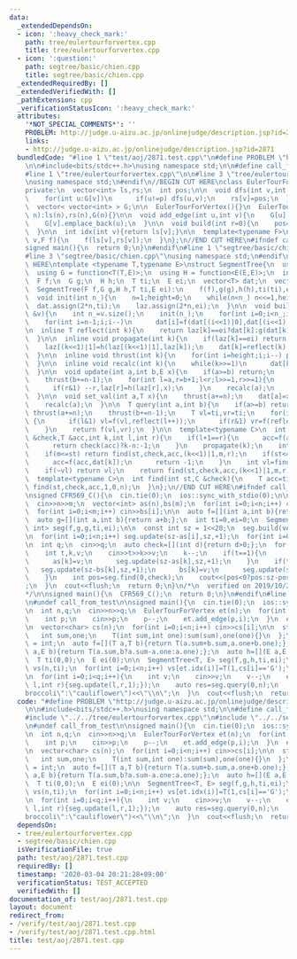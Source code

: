 ```yaml
---
data:
  _extendedDependsOn:
  - icon: ':heavy_check_mark:'
    path: tree/eulertourforvertex.cpp
    title: tree/eulertourforvertex.cpp
  - icon: ':question:'
    path: segtree/basic/chien.cpp
    title: segtree/basic/chien.cpp
  _extendedRequiredBy: []
  _extendedVerifiedWith: []
  _pathExtension: cpp
  _verificationStatusIcon: ':heavy_check_mark:'
  attributes:
    '*NOT_SPECIAL_COMMENTS*': ''
    PROBLEM: http://judge.u-aizu.ac.jp/onlinejudge/description.jsp?id=2871
    links:
    - http://judge.u-aizu.ac.jp/onlinejudge/description.jsp?id=2871
  bundledCode: "#line 1 \"test/aoj/2871.test.cpp\"\n#define PROBLEM \"http://judge.u-aizu.ac.jp/onlinejudge/description.jsp?id=2871\"\
    \n\n#include<bits/stdc++.h>\nusing namespace std;\n\n#define call_from_test\n\
    #line 1 \"tree/eulertourforvertex.cpp\"\n\n#line 3 \"tree/eulertourforvertex.cpp\"\
    \nusing namespace std;\n#endif\n//BEGIN CUT HERE\nclass EulerTourForVertex{\n\
    private:\n  vector<int> ls,rs;\n  int pos;\n\n  void dfs(int v,int p){\n    ls[v]=pos++;\n\
    \    for(int u:G[v])\n      if(u!=p) dfs(u,v);\n    rs[v]=pos;\n  }\n\npublic:\n\
    \  vector< vector<int> > G;\n\n  EulerTourForVertex(){}\n  EulerTourForVertex(int\
    \ n):ls(n),rs(n),G(n){}\n\n  void add_edge(int u,int v){\n    G[u].emplace_back(v);\n\
    \    G[v].emplace_back(u);\n  }\n\n  void build(int r=0){\n    pos=0;\n    dfs(r,-1);\n\
    \  }\n\n  int idx(int v){return ls[v];}\n\n  template<typename F>\n  void exec(int\
    \ v,F f){\n    f(ls[v],rs[v]);\n  }\n};\n//END CUT HERE\n#ifndef call_from_test\n\
    signed main(){\n  return 0;\n}\n#endif\n#line 1 \"segtree/basic/chien.cpp\"\n\n\
    #line 3 \"segtree/basic/chien.cpp\"\nusing namespace std;\n#endif\n//BEGIN CUT\
    \ HERE\ntemplate <typename T,typename E>\nstruct SegmentTree{\n  using F = function<T(T,T)>;\n\
    \  using G = function<T(T,E)>;\n  using H = function<E(E,E)>;\n  int n,height;\n\
    \  F f;\n  G g;\n  H h;\n  T ti;\n  E ei;\n  vector<T> dat;\n  vector<E> laz;\n\
    \  SegmentTree(F f,G g,H h,T ti,E ei):\n    f(f),g(g),h(h),ti(ti),ei(ei){}\n\n\
    \  void init(int n_){\n    n=1;height=0;\n    while(n<n_) n<<=1,height++;\n  \
    \  dat.assign(2*n,ti);\n    laz.assign(2*n,ei);\n  }\n\n  void build(const vector<T>\
    \ &v){\n    int n_=v.size();\n    init(n_);\n    for(int i=0;i<n_;i++) dat[n+i]=v[i];\n\
    \    for(int i=n-1;i;i--)\n      dat[i]=f(dat[(i<<1)|0],dat[(i<<1)|1]);\n  }\n\
    \n  inline T reflect(int k){\n    return laz[k]==ei?dat[k]:g(dat[k],laz[k]);\n\
    \  }\n\n  inline void propagate(int k){\n    if(laz[k]==ei) return;\n    laz[(k<<1)|0]=h(laz[(k<<1)|0],laz[k]);\n\
    \    laz[(k<<1)|1]=h(laz[(k<<1)|1],laz[k]);\n    dat[k]=reflect(k);\n    laz[k]=ei;\n\
    \  }\n\n  inline void thrust(int k){\n    for(int i=height;i;i--) propagate(k>>i);\n\
    \  }\n\n  inline void recalc(int k){\n    while(k>>=1)\n      dat[k]=f(reflect((k<<1)|0),reflect((k<<1)|1));\n\
    \  }\n\n  void update(int a,int b,E x){\n    if(a>=b) return;\n    thrust(a+=n);\n\
    \    thrust(b+=n-1);\n    for(int l=a,r=b+1;l<r;l>>=1,r>>=1){\n      if(l&1) laz[l]=h(laz[l],x),l++;\n\
    \      if(r&1) --r,laz[r]=h(laz[r],x);\n    }\n    recalc(a);\n    recalc(b);\n\
    \  }\n\n  void set_val(int a,T x){\n    thrust(a+=n);\n    dat[a]=x;laz[a]=ei;\n\
    \    recalc(a);\n  }\n\n  T query(int a,int b){\n    if(a>=b) return ti;\n   \
    \ thrust(a+=n);\n    thrust(b+=n-1);\n    T vl=ti,vr=ti;\n    for(int l=a,r=b+1;l<r;l>>=1,r>>=1)\
    \ {\n      if(l&1) vl=f(vl,reflect(l++));\n      if(r&1) vr=f(reflect(--r),vr);\n\
    \    }\n    return f(vl,vr);\n  }\n\n  template<typename C>\n  int find(int st,C\
    \ &check,T &acc,int k,int l,int r){\n    if(l+1==r){\n      acc=f(acc,reflect(k));\n\
    \      return check(acc)?k-n:-1;\n    }\n    propagate(k);\n    int m=(l+r)>>1;\n\
    \    if(m<=st) return find(st,check,acc,(k<<1)|1,m,r);\n    if(st<=l&&!check(f(acc,dat[k]))){\n\
    \      acc=f(acc,dat[k]);\n      return -1;\n    }\n    int vl=find(st,check,acc,(k<<1)|0,l,m);\n\
    \    if(~vl) return vl;\n    return find(st,check,acc,(k<<1)|1,m,r);\n  }\n\n\
    \  template<typename C>\n  int find(int st,C &check){\n    T acc=ti;\n    return\
    \ find(st,check,acc,1,0,n);\n  }\n};\n//END CUT HERE\n#ifndef call_from_test\n\
    \nsigned CFR569_C(){\n  cin.tie(0);\n  ios::sync_with_stdio(0);\n\n  int n,m;\n\
    \  cin>>n>>m;\n  vector<int> as(n),bs(m);\n  for(int i=0;i<n;i++) cin>>as[i];\n\
    \  for(int i=0;i<m;i++) cin>>bs[i];\n\n  auto f=[](int a,int b){return max(a,b);};\n\
    \  auto g=[](int a,int b){return a+b;};\n  int ti=0,ei=0;\n  SegmentTree<int,\
    \ int> seg(f,g,g,ti,ei);\n\n  const int sz = 1<<20;\n  seg.build(vector<int>(sz,0));\n\
    \n  for(int i=0;i<n;i++) seg.update(sz-as[i],sz,+1);\n  for(int i=0;i<m;i++) seg.update(sz-bs[i],sz,-1);\n\
    \n  int q;\n  cin>>q;\n  auto check=[](int d){return d>0;};\n  for(int i=0;i<q;i++){\n\
    \    int t,k,v;\n    cin>>t>>k>>v;\n    k--;\n    if(t==1){\n      seg.update(sz-as[k],sz,-1);\n\
    \      as[k]=v;\n      seg.update(sz-as[k],sz,+1);\n    }\n    if(t==2){\n   \
    \   seg.update(sz-bs[k],sz,+1);\n      bs[k]=v;\n      seg.update(sz-bs[k],sz,-1);\n\
    \    }\n    int pos=seg.find(0,check);\n    cout<<(pos<0?pos:sz-pos)<<\"\\n\"\
    ;\n  }\n  cout<<flush;\n  return 0;\n}\n/*\n  verified on 2019/10/28\n  https://codeforces.com/contest/1179/problem/C\n\
    */\n\nsigned main(){\n  CFR569_C();\n  return 0;\n}\n#endif\n#line 9 \"test/aoj/2871.test.cpp\"\
    \n#undef call_from_test\n\nsigned main(){\n  cin.tie(0);\n  ios::sync_with_stdio(0);\n\
    \n  int n,q;\n  cin>>n>>q;\n  EulerTourForVertex et(n);\n  for(int i=1;i<n;i++){\n\
    \    int p;\n    cin>>p;\n    p--;\n    et.add_edge(p,i);\n  }\n  et.build();\n\
    \n  vector<char> cs(n);\n  for(int i=0;i<n;i++) cin>>cs[i];\n\n  struct T{\n \
    \   int sum,one;\n    T(int sum,int one):sum(sum),one(one){}\n  };\n  using E\
    \ = int;\n  auto f=[](T a,T b){return T(a.sum+b.sum,a.one+b.one);};\n  auto g=[](T\
    \ a,E b){return T(a.sum,b?a.sum-a.one:a.one);};\n  auto h=[](E a,E b){return a^b;};\n\
    \  T ti(0,0);\n  E ei(0);\n\n  SegmentTree<T, E> seg(f,g,h,ti,ei);\n  vector<T>\
    \ vs(n,ti);\n  for(int i=0;i<n;i++) vs[et.idx(i)]=T(1,cs[i]=='G');\n  seg.build(vs);\n\
    \n  for(int i=0;i<q;i++){\n    int v;\n    cin>>v;\n    v--;\n    et.exec(v,[&](int\
    \ l,int r){seg.update(l,r,1);});\n    auto res=seg.query(0,n);\n    cout<<(res.sum-res.one<res.one?\"\
    broccoli\":\"cauliflower\")<<\"\\n\";\n  }\n  cout<<flush;\n  return 0;\n}\n"
  code: "#define PROBLEM \"http://judge.u-aizu.ac.jp/onlinejudge/description.jsp?id=2871\"\
    \n\n#include<bits/stdc++.h>\nusing namespace std;\n\n#define call_from_test\n\
    #include \"../../tree/eulertourforvertex.cpp\"\n#include \"../../segtree/basic/chien.cpp\"\
    \n#undef call_from_test\n\nsigned main(){\n  cin.tie(0);\n  ios::sync_with_stdio(0);\n\
    \n  int n,q;\n  cin>>n>>q;\n  EulerTourForVertex et(n);\n  for(int i=1;i<n;i++){\n\
    \    int p;\n    cin>>p;\n    p--;\n    et.add_edge(p,i);\n  }\n  et.build();\n\
    \n  vector<char> cs(n);\n  for(int i=0;i<n;i++) cin>>cs[i];\n\n  struct T{\n \
    \   int sum,one;\n    T(int sum,int one):sum(sum),one(one){}\n  };\n  using E\
    \ = int;\n  auto f=[](T a,T b){return T(a.sum+b.sum,a.one+b.one);};\n  auto g=[](T\
    \ a,E b){return T(a.sum,b?a.sum-a.one:a.one);};\n  auto h=[](E a,E b){return a^b;};\n\
    \  T ti(0,0);\n  E ei(0);\n\n  SegmentTree<T, E> seg(f,g,h,ti,ei);\n  vector<T>\
    \ vs(n,ti);\n  for(int i=0;i<n;i++) vs[et.idx(i)]=T(1,cs[i]=='G');\n  seg.build(vs);\n\
    \n  for(int i=0;i<q;i++){\n    int v;\n    cin>>v;\n    v--;\n    et.exec(v,[&](int\
    \ l,int r){seg.update(l,r,1);});\n    auto res=seg.query(0,n);\n    cout<<(res.sum-res.one<res.one?\"\
    broccoli\":\"cauliflower\")<<\"\\n\";\n  }\n  cout<<flush;\n  return 0;\n}\n"
  dependsOn:
  - tree/eulertourforvertex.cpp
  - segtree/basic/chien.cpp
  isVerificationFile: true
  path: test/aoj/2871.test.cpp
  requiredBy: []
  timestamp: '2020-03-04 20:21:28+09:00'
  verificationStatus: TEST_ACCEPTED
  verifiedWith: []
documentation_of: test/aoj/2871.test.cpp
layout: document
redirect_from:
- /verify/test/aoj/2871.test.cpp
- /verify/test/aoj/2871.test.cpp.html
title: test/aoj/2871.test.cpp
---
```

